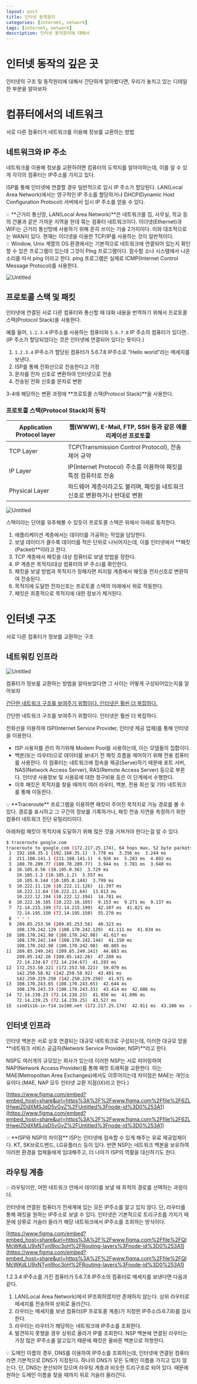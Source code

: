 ```yaml
---
layout: post
title: 인터넷 동작원리
categories: [internet, network]
tags: [internet, network]
description: 인터넷 동작원리에 대해서
---
```


# 인터넷 동작의 깊은 곳

인터넷의 구조 및 동작원리에 대해서 간단하게 알아봤다면, 우리가 놓치고 있는 디테일한 부분을 알아보자

# 컴퓨터에서의 네트워크

서로 다른 컴퓨터가 네트워크를 이용해 정보를 교환하는 방법

## 네트워크와 IP 주소

네트워크를 이용해 정보를 교환하려면 컴퓨터의 도착지를 알아야하는데, 이를 알 수 있게 각각의 컴퓨터는 IP주소를 가지고 있다.

ISP를 통해 인터넷에 연결할 경우 일반적으로 임시 IP 주소가 할당된다. LAN(Local Area Network)에서는 영구적인 IP 주소를 할당하거나 DHCP(Dynamic Host Configuration Protocol) 서버에서 임시 IP 주소를 얻을 수 있다.

<aside>
💡 **근거리 통신망, LAN(Local Area Network)**은 네트워크를 집, 사무실, 학교 등의 건물과 같은 가까운 지역을 한데 묶는 컴퓨터 네트워크이다. 이더넷(Ethernet)과 WiFi는 근거리 통신망에 사용하기 위해 흔히 쓰이는 기술 2가지이다. 이와 대조적으로는 WAN이 있다.
현재는 이더넷을 이용한 TCP/IP를 사용하는 것이 일반적이다.

</aside>

<aside>
💡 Window, Unix 계열의 OS 환경에서는 기본적으로 네트워크에 연결되어 있는지 확인할 수 있은 프로그램이 있는데 그것이 PIng 프로그램이다. 잠수함 소나 시스템에서 나온 소리를 따서 ping 이라고 한다.
ping 프로그램은 실제로 ICMP(Internet Control Message Protocol)를 사용한다.

![Untitled](https://boy672820.github.io/assets/images/2022-08-08-internet2/Untitled.png)

</aside>

## 프로토콜 스택 및 패킷

인터넷에 연결된 서로 다른 컴퓨터와 통신할 때 대화 내용을 번역하기 위해서 프로토콜 스택(Protocol Stack)을 사용한다.

예를 들어, `1.2.3.4` IP주소를 사용하는 컴퓨터와 `5.6.7.8` IP 주소의 컴퓨터가 있다면..(IP 주소가 할당되었다는 것은 인터넷에 연결되어 있다는 뜻이다.)

1. `1.2.3.4` IP주소가 할당된 컴퓨터가 5.6.7.8 IP주소로 “Hello world”라는 메세지를 보낸다.
2. ISP를 통해 전화선으로 전송한다고 가정
3. 문자를 전자 신호로 변환하여 인터넷으로 전송
4. 전송된 전화 신호를 문자로 변환

3-4에 해당하는 변환 과정에 **프로토콜 스택(Protocol Stack)**을 사용한다.

### 프로토콜 스택(Protocol Stack)의 동작

| Application Protocol layer | 웹(WWW), E-Mail, FTP, SSH 등과 같은 애플리케이션 프로토콜 |
| --- | --- |
| TCP Layer | TCP(Transmission Control Protocol), 전송 제어 규약 |
| IP Layer | IP(Internet Protocol) 주소를 이용하여 패킷을 특정 컴퓨터로 전송 |
| Physical Layer | 하드웨어 계층이라고도 불리며, 패킷을 네트워크 신호로 변환하거나 반대로 변환 |

![Untitled](https://boy672820.github.io/assets/images/2022-08-08-internet2/Untitled-1.png)

스택이라는 단어를 유추해볼 수 있듯이 프로토콜 스택은 위에서 아래로 동작한다.

1. 애플리케이션 계층에서는 데이터를 가공하는 작업을 담당한다.
2. 보낼 데이터가 클수록 데이터를 작은 단위로 나뉘어지는데, 이를 인터넷에서 **패킷(Packet)**이라고 한다.
3. TCP 계층에서 패킷을 대상 컴퓨터로 보낼 방법을 정한다.
4. IP 계층은 목적지(대상 컴퓨터의 IP 주소)를 확인한다.
5. 패킷을 보낼 방법과 목적지가 정해지면 피지컬 계층에서 패킷을 전자신호로 변환하여 전송된다.
6. 목적지에 도달한 전자신호는 프로토콜 스택의 아래에서 위로 작동한다.
7. 패킷은 최종적으로 목적지에 대한 정보가 제거된다.

# 인터넷 구조

서로 다른 컴퓨터가 정보를 교환하는 구조

## 네트워킹 인프라

![Untitled](https://boy672820.github.io/assets/images/2022-08-08-internet2/Untitled-2.png)

컴퓨터가 정보를 교환하는 방법을 알아보았다면 그 사이는 어떻게 구성되어있는지를 알아보자

[간단한 네트워크 구조를 보여주기 위함이다. 인터넷은 훨씬 더 복잡하다.](https://www.figma.com/embed?embed_host=notion&url=https%3A%2F%2Fwww.figma.com%2Ffile%2FBTIu7tY4QqDm3F6KJMgSWE%2F%25EC%259D%25B8%25ED%2584%25B0%25EB%2584%25B7-%25EA%25B5%25AC%25EC%25A1%25B0%3Fnode-id%3D0%253A1)

간단한 네트워크 구조를 보여주기 위함이다. 인터넷은 훨씬 더 복잡하다.

전화선을 이용하여 ISP(Internet Service Provider, 인터넷 제공 업체)를 통해 인터넷을 이용한다.

- ISP 사용자를 관리 하기위해 Modem Pool을 사용하는데, 이는 모뎀들의 집합이다.
- 백본(또는 라우터)으로 데이터를 보내기 전 패킷 흐름을 제어하기 위해 전용 컴퓨터를 사용한다. 이 컴퓨터는 네트워크에 접속을 제공(Serve)하기 때문에 포트 서버, NAS(Network Access Server), RAS(Remote Access Server) 등으로 부른다. 인터넷 사용정보 및 사용료에 대한 청구비용 등은 이 단계에서 수행한다.
- 이후 패킷은 목적지를 찾을 때까지 여러 라우터, 백본, 전용 회선 및 기타 네트워크를 통해 이동한다.

<aside>
💡 **Traceroute** 프로그램을 이용하면 패킷이 주어진 목적지로 가능 경로를 볼 수 있다. 경로를 표시하고 그 구간의 정보를 기록하거나, 패킷 전송 지연을 측정하기 위한 컴퓨터 네트워크 진단 유틸리티이다.

아래처럼 패킷이 목적지에 도달하기 위해 많은 것을 거쳐가야 한다는걸 알 수 있다.

```bash
$ traceroute google.com
traceroute to google.com (172.217.25.174), 64 hops max, 52 byte packets
 1  192.168.35.1 (192.168.35.1)  3.778 ms  3.356 ms  3.244 ms
 2  211.108.141.1 (211.108.141.1)  4.926 ms  5.283 ms  4.892 ms
 3  180.70.209.77 (180.70.209.77)  3.944 ms  3.781 ms  3.640 ms
 4  10.105.0.56 (10.105.0.56)  3.729 ms
    10.105.1.2 (10.105.1.2)  3.557 ms
    10.105.0.144 (10.105.0.144)  3.799 ms
 5  10.222.11.126 (10.222.11.126)  11.397 ms
    10.222.11.64 (10.222.11.64)  13.813 ms
    10.222.12.194 (10.222.12.194)  14.781 ms
 6  10.222.16.185 (10.222.16.185)  9.153 ms  9.271 ms  9.137 ms
 7  72.14.215.199 (72.14.215.199)  42.107 ms  41.821 ms
    72.14.195.150 (72.14.195.150)  55.270 ms
 8  * * *
 9  209.85.253.56 (209.85.253.56)  40.323 ms
    108.170.242.129 (108.170.242.129)  41.111 ms  41.834 ms
10  108.170.242.98 (108.170.242.98)  41.617 ms
    108.170.242.144 (108.170.242.144)  41.150 ms
    108.170.242.98 (108.170.242.98)  40.885 ms
11  209.85.249.241 (209.85.249.241)  44.883 ms
    209.85.142.26 (209.85.142.26)  47.208 ms
    72.14.234.67 (72.14.234.67)  41.193 ms
12  172.253.50.221 (172.253.50.221)  59.079 ms
    142.250.58.92 (142.250.58.92)  43.481 ms
    142.250.229.250 (142.250.229.250)  41.971 ms
13  108.170.243.65 (108.170.243.65)  42.644 ms
    108.170.243.33 (108.170.243.33)  43.414 ms  42.686 ms
14  72.14.238.23 (72.14.238.23)  41.956 ms  41.896 ms
    72.14.239.25 (72.14.239.25)  43.527 ms
15  sin01s16-in-f14.1e100.net (172.217.25.174)  42.011 ms  43.286 ms  42.361 ms
```

</aside>

## 인터넷 인프라

인터넷 백본은 서로 상호 연결되는 대규모 네트워크로 구성되는데, 이러한 대규모 망을 **네트워크 서비스 공급자(Network Service Provider, NSP)**라고 한다.

NSP도 여러개의 규모있는 회사가 있는데 이러한 NSP는 서로 피어링하여 NAP(Network Access Provider)를 통해 패킷 트래픽을 교환한다. 이는 MAE(Metropolitan Area Exchanges)에서도 이루어지는데 차이점은 MAE는 개인소유이다.(MAE, NAP 모두 인터넷 교환 지점(IX)라고 한다.)

[https://www.figma.com/embed?embed_host=share&url=https%3A%2F%2Fwww.figma.com%2Ffile%2F6ZLtHweiZDdXMSJqD5vGyZ%2FUntitled%3Fnode-id%3D0%253A1](https://www.figma.com/embed?embed_host=share&url=https%3A%2F%2Fwww.figma.com%2Ffile%2F6ZLtHweiZDdXMSJqD5vGyZ%2FUntitled%3Fnode-id%3D0%253A1)

<aside>
💡 **ISP와 NSP의 차이점**
ISP는 인터넷에 접속할 수 있게 해주는 유료 제공업체이다. KT, SK브로드밴드, LG유플러스 등이 있다.
반면 NSP는 네트워크 백본을 보유하여 이러한 환경을 업체들에게 임대해주고, 더 나아가 ISP의 역활을 대신하기도 한다.

</aside>

## 라우팅 계층

<aside>
💡 라우팅이란, 어떤 네트워크 안에서 데이터를 보낼 때 최적의 경로를 선택하는 과정이다.

</aside>

인터넷에 연결된 컴퓨터가 전세계에 있는 모든 IP주소를 알고 있지 않다. 단, 라우터를 통해 패킷을 원하는 IP주소로 보낼 수 있다. 인터넷은 기본적으로 트리구조를 가지기 때문에 상류로 거슬러 올라가 해당 네트워크에서 IP주소를 조회하는 방식이다.

[https://www.figma.com/embed?embed_host=share&url=https%3A%2F%2Fwww.figma.com%2Ffile%2FQIMcWKdLU9xNTynl9oc3oH%2FRouting-layers%3Fnode-id%3D0%253A1](https://www.figma.com/embed?embed_host=share&url=https%3A%2F%2Fwww.figma.com%2Ffile%2FQIMcWKdLU9xNTynl9oc3oH%2FRouting-layers%3Fnode-id%3D0%253A1)

1.2.3.4 IP주소를 가진 컴퓨터가 5.6.7.8 IP주소의 컴퓨터로 메세지를 보낸다면 다음과 같다.

1. LAN(Local Area Network)에서 IP조회하였지만 존재하지 않는다. 상위 라우터로 메세지를 전송하여 상위로 올라간다.
2. 라우터는 메세지를 보낸 컴퓨터(IP 프로토콜 계층)가 지정한 IP주소(5.6.7.8)를 검사한다.
3. 라우터는 라우터가 해당하는 네트워크에 IP주소를 조회한다.
4. 발견하지 못했을 경우 상위로 올라가 IP를 조회한다. NSP 백본에 연결된 라우터는 가장 많은 IP주소를 알고있기 때문에 패킷은 올바른 백본으로 하향한다.

<aside>
💡 도메인 이름의 경우, DNS를 이용하여 IP주소를 조회하는데, 인터넷에 연결된 컴퓨터라면 기본적으로 DNS가 지정된다. 하나의 DNS가 모든 도메인 이름을 가지고 있지 않는다. 단, DNS는 분산되어 있으며 라우팅 계층과 비슷한 트리구조로 되어 있다. 때문에 원하는 도메인 이름을 찾을 때까지 위로 거슬러 올라간다.

</aside>